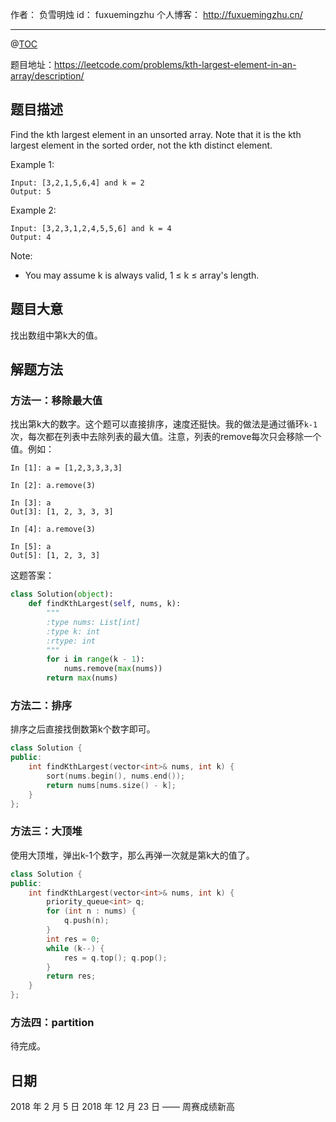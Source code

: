 
作者： 负雪明烛
id：	fuxuemingzhu
个人博客：	http://fuxuemingzhu.cn/

---
@[TOC](目录)

题目地址：https://leetcode.com/problems/kth-largest-element-in-an-array/description/


## 题目描述


Find the kth largest element in an unsorted array. Note that it is the kth largest element in the sorted order, not the kth distinct element.

Example 1:

	Input: [3,2,1,5,6,4] and k = 2
	Output: 5

Example 2:

	Input: [3,2,3,1,2,4,5,5,6] and k = 4
	Output: 4

Note: 

- You may assume k is always valid, 1 ≤ k ≤ array's length.

## 题目大意

找出数组中第k大的值。

## 解题方法

### 方法一：移除最大值

找出第k大的数字。这个题可以直接排序，速度还挺快。我的做法是通过循环``k-1``次，每次都在列表中去除列表的最大值。注意，列表的remove每次只会移除一个值。例如：

```
In [1]: a = [1,2,3,3,3,3]

In [2]: a.remove(3)

In [3]: a
Out[3]: [1, 2, 3, 3, 3]

In [4]: a.remove(3)

In [5]: a
Out[5]: [1, 2, 3, 3]

```

这题答案：

```python
class Solution(object):
    def findKthLargest(self, nums, k):
        """
        :type nums: List[int]
        :type k: int
        :rtype: int
        """
        for i in range(k - 1):
            nums.remove(max(nums))
        return max(nums)
```

### 方法二：排序

排序之后直接找倒数第k个数字即可。

```cpp
class Solution {
public:
    int findKthLargest(vector<int>& nums, int k) {
        sort(nums.begin(), nums.end());
        return nums[nums.size() - k];
    }
};
```

### 方法三：大顶堆

使用大顶堆，弹出k-1个数字，那么再弹一次就是第k大的值了。

```cpp
class Solution {
public:
    int findKthLargest(vector<int>& nums, int k) {
        priority_queue<int> q;
        for (int n : nums) {
            q.push(n);
        }
        int res = 0;
        while (k--) {
            res = q.top(); q.pop();
        }
        return res;
    }
};
```

### 方法四：partition

待完成。


## 日期

2018 年 2 月 5 日 
2018 年 12 月 23 日 —— 周赛成绩新高

